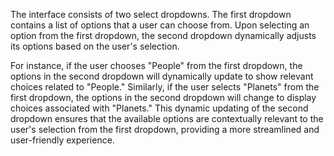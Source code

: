 The interface consists of two select dropdowns. The first dropdown contains a list of options that a user can choose from. Upon selecting an option from the first dropdown, the second dropdown dynamically adjusts its options based on the user's selection.

For instance, if the user chooses "People" from the first dropdown, the options in the second dropdown will dynamically update to show relevant choices related to "People." Similarly, if the user selects "Planets" from the first dropdown, the options in the second dropdown will change to display choices associated with "Planets." This dynamic updating of the second dropdown ensures that the available options are contextually relevant to the user's selection from the first dropdown, providing a more streamlined and user-friendly experience.
